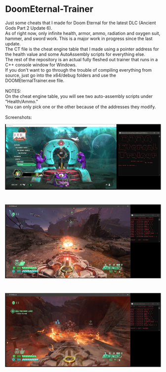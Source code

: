 # DoomEternal-Trainer
Just some cheats that I made for Doom Eternal for the latest DLC (Ancient Gods Part 2 Update 6).
<br>
As of right now, only infinite health, armor, ammo, radiation and oxygen suit, hammer, and sword  work.  This is a major work in progress since the last update.
<br>
The CT file is the cheat engine table that I made using a pointer address for the health value and some AutoAssembly scripts for everything else.
<br>
The rest of the repository is an actual fully fleshed out trainer that runs in a C++ console window for Windows.
<br>
If you don't want to go through the trouble of compiling everything from source, just go into the x64/debug folders and use the DOOMEternalTrainer.exe file.
<br>
<br>
NOTES:
<br>
On the cheat engine table, you will see two auto-assembly scripts under "Health/Ammo."
<br>
You can only pick one or the other because of the addresses they modify.
<br>
<br>
Screenshots:

<p align="center">
  <img src="./screenshots/1.JPG" />
</p>
<br>
<p align="center">
  <img src="./screenshots/2.PNG" />
</p>
<br>
<p align="center">
  <img src="./screenshots/3.PNG" />
</p>